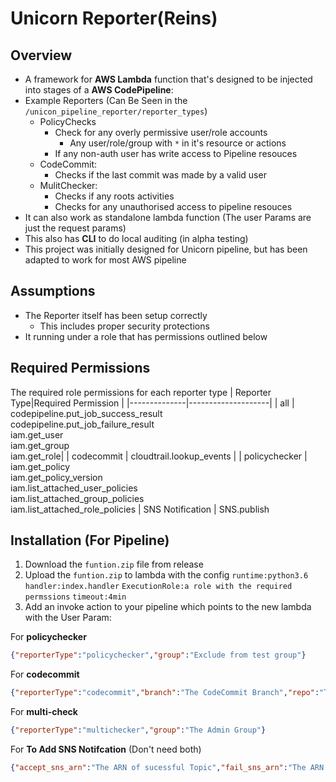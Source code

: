 # Unicorn Reporter(Reins)
## Overview
- A framework for **AWS Lambda** function that's designed to be injected into stages of a **AWS CodePipeline**:
- Example Reporters (Can Be Seen in the `/unicon_pipeline_reporter/reporter_types`)
	- PolicyChecks
		-  Check for any overly permissive user/role accounts
			- Any user/role/group with `*` in it's resource or actions
		- If any non-auth user has write access to Pipeline resouces
	- CodeCommit:
		- Checks if the last commit was made by a valid user
	- MulitChecker:
		- Checks if any roots activities 
		- Checks for any unauthorised access to pipeline resouces
- It can also work as standalone lambda function (The user Params are just the request params)
- This also has **CLI** to do local auditing (in alpha testing)
- This project was initially designed for Unicorn pipeline, but has been adapted to work for most AWS pipeline 

## Assumptions

 - The Reporter itself has been setup correctly 
	 - This includes proper security protections
 - It running under a role that has permissions outlined below 


## Required Permissions
The required role permissions for each reporter type
| Reporter Type|Required Permission |
|--------------|--------------------|
| all | codepipeline.put_job_success_result <br>codepipeline.put_job_failure_result <br> iam.get_user<br>iam.get_group<br>iam.get_role|
| codecommit | cloudtrail.lookup_events |
| policychecker | iam.get_policy<br>iam.get_policy_version<br>iam.list_attached_user_policies<br>iam.list_attached_group_policies<br>iam.list_attached_role_policies |
SNS Notification | SNS.publish

## Installation (For Pipeline)

 1. Download the `funtion.zip` file from release
 2. Upload  the `funtion.zip` to lambda with the config `runtime:python3.6` `handler:index.handler` `ExecutionRole:a role with the required permssions` `timeout:4min`
 3. Add an invoke action to your pipeline which points to the new lambda with the User Param:

For **policychecker**
```json
{"reporterType":"policychecker","group":"Exclude from test group"}
```
For **codecommit**
```json
{"reporterType":"codecommit","branch":"The CodeCommit Branch","repo":"The CodeCommit Repo","group":"The Allowed Commit Group"}
```
For **multi-check**
```json
{"reporterType":"multichecker","group":"The Admin Group"}
```
For **To Add SNS Notifcation** (Don't need both)
```json
{"accept_sns_arn":"The ARN of sucessful Topic","fail_sns_arn":"The ARN of fail Topic"}
```
